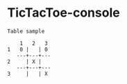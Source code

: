 # TicTacToe-console


```
Table sample

    1   2   3
1   0 |   | 0 
   ---+---+---
2     | X |  
   ---+---+---
3     |   | X 
```
